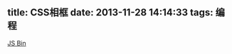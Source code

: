 title: CSS相框
date: 2013-11-28 14:14:33
tags: 编程
---

<a class="jsbin-embed" href="http://jsbin.com/AWogEFE/3/embed?html,css,output">JS Bin</a><script src="http://static.jsbin.com/js/embed.js"></script>
